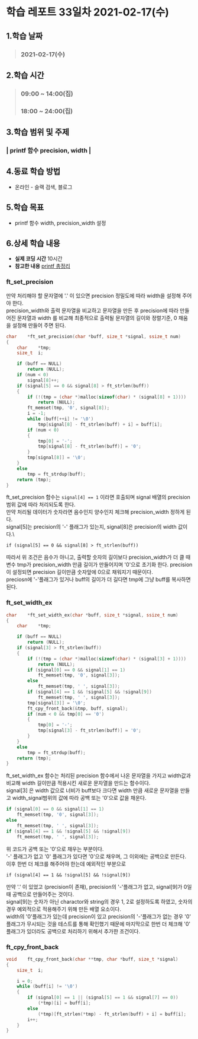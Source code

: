 # 학습 레포트 33일차 2021-02-17(수)

## 1.학습 날짜
> ### 2021-02-17(수)

## 2.학습 시간
> ### 09:00 ~ 14:00(집)
> ### 18:00 ~ 24:00(집)

## 3.학습 범위 및 주제
### | printf 함수 precision, width |

## 4.동료 학습 방법
- 온라인 - 슬랙 검색, 블로그

## 5.학습 목표
- printf 함수 width, precision_width 설정

## 6.상세 학습 내용
- **실제 코딩 시간** 10시간
- **참고한 내용** [printf 총정리](https://stdbc.tistory.com/59)

### ft_set_precision
만약 처리해야 할 문자열에 '.' 이 있으면 precision 정밀도에 따라 width을 설정해 주어야 한다.\
precision_width와 출력 문자열을 비교하고 문자열을 만든 후 precision에 따라 만들어진 문자열과 width 를 비교해 최종적으로 출력될 문자열의 길이와 정렬기준, 0 채움을 설정해 만들어 주면 된다.

```c
char	*ft_set_precision(char *buff, size_t *signal, ssize_t num)
{
	char	*tmp;
	size_t	i;

	if (buff == NULL)
		return (NULL);
	if (num < 0)
		signal[8]++;
	if (signal[5] == 0 && signal[8] > ft_strlen(buff))
	{
		if (!(tmp = (char *)malloc(sizeof(char) * (signal[8] + 1))))
			return (NULL);
		ft_memset(tmp, '0', signal[8]);
		i = -1;
		while (buff[++i] != '\0')
			tmp[signal[8] - ft_strlen(buff) + i] = buff[i];
		if (num < 0)
		{
			tmp[0] = '-';
			tmp[signal[8] - ft_strlen(buff)] = '0';
		}
		tmp[signal[8]] = '\0';
	}
	else
		tmp = ft_strdup(buff);
	return (tmp);
}

```
ft_set_precision 함수는 `signal[4] == 1` 이라면 호출되며 signal 배열의 precision 범위 값에 따라 처리되도록 한다.\
만약 처리될 데이터가 숫자라면 음수인지 양수인지 체크해 precision_width 정하게 된다.\
signal[5]는 precision의 '-' 플래그가 있는지, signal[8]은 precision의 width 값이다.\
```
if (signal[5] == 0 && signal[8] > ft_strlen(buff))
```
따라서 위 조건은 음수가 아니고, 출력할 숫자의 길이보다 precision_width가 더 클 때 변수 tmp가 precision_width 만큼 길이가 만들어지며 '0'으로 초기화 한다. precision이 설정되면 precision 길이만큼 숫자앞에 0으로 채워지기 때문이다.\
preciosn에 '-'플래그가 있거나 buff의 길이가 더 길다면 tmp에 그냥 buff를 복사하면 된다.

### ft_set_width_ex
```c
char	*ft_set_width_ex(char *buff, size_t *signal, ssize_t num)
{
	char	*tmp;

	if (buff == NULL)
		return (NULL);
	if (signal[3] > ft_strlen(buff))
	{
		if (!(tmp = (char *)malloc(sizeof(char) * (signal[3] + 1))))
			return (NULL);
		if (signal[0] == 0 && signal[1] == 1)
			ft_memset(tmp, '0', signal[3]);
		else
			ft_memset(tmp, ' ', signal[3]);
		if (signal[4] == 1 && !signal[5] && !signal[9])
			ft_memset(tmp, ' ', signal[3]);
		tmp[signal[3]] = '\0';
		ft_cpy_front_back(&tmp, buff, signal);
		if (num < 0 && tmp[0] == '0')
		{
			tmp[0] = '-';
			tmp[signal[3] - ft_strlen(buff)] = '0';
		}
	}
	else
		tmp = ft_strdup(buff);
	return (tmp);
}
```
ft_set_width_ex 함수는 처리된 precision 함수에서 나온 문자열을 가지고 width값과 비교해 width 길이만큼 적용시킨 새로운 문자열을 만드는 함수이다.\
signal[3] 은 width 값으로 너비가 buff보다 크다면 width 만큼 새로운 문자열을 만들고 width_signal범위의 값에 따라 공백 또는 '0'으로 값을 채운다.
```c
if (signal[0] == 0 && signal[1] == 1)
	ft_memset(tmp, '0', signal[3]);
else
	ft_memset(tmp, ' ', signal[3]);
if (signal[4] == 1 && !signal[5] && !signal[9])
	ft_memset(tmp, ' ', signal[3]);
```
위 코드가 공백 또는 '0'으로 채우는 부분이다.\
'-' 플래그가 없고 '0' 플래그가 있다면 '0'으로 채우며, 그 이외에는 공백으로 만든다.\
이후 한번 더 체크를 해주어야 한는데 예외적인 부분으로
```
if (signal[4] == 1 && !signal[5] && !signal[9])
```
만약 '.' 이 있었고 (precision이 존재), precision의 '-'플래그가 없고, signal[9]가 0일때 공백으로 만들어주는 것이다.\
signal[9]는 숫자가 아닌 charactor와 string의 경우 1, 2로 설정하도록 하였고, 숫자의 경우 예외적으로 적용해주기 위해 만든 배열 요소이다.\
width의 '0'플래그가 있는데 precision이 있고 precision의 '-'플래그가 없는 경우 '0' 플래그가 무시되는 것을 테스트를 통해 확인했기 때문에 마지막으로 한번 더 체크해 '0' 플래그가 있더라도 공백으로 처리하기 위해서 추가한 조건이다.

### ft_cpy_front_back
```c
void	ft_cpy_front_back(char **tmp, char *buff, size_t *signal)
{
	size_t	i;

	i = 0;
	while (buff[i] != '\0')
	{
		if (signal[0] == 1 || (signal[5] == 1 && signal[7] == 0))
			(*tmp)[i] = buff[i];
		else
			(*tmp)[ft_strlen(*tmp) - ft_strlen(buff) + i] = buff[i];
		i++;
	}
}
```